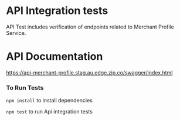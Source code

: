 # API Integration tests

API Test includes verification of endpoints related to Merchant Profile Service.

# API Documentation

https://api-merchant-profile.stag.au.edge.zip.co/swagger/index.html


### To Run Tests
`npm install` to install dependencies

`npm test` to run Api integration tests
